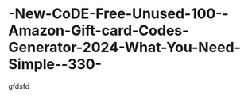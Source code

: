 # -New-CoDE-Free-Unused-100--Amazon-Gift-card-Codes-Generator-2024-What-You-Need-Simple--330-
gfdsfd
